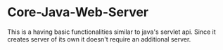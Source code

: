# Core-Java-Web-Server
This is a having basic functionalities similar to java's servlet api. Since it creates server of its own it doesn't require an additional server.
